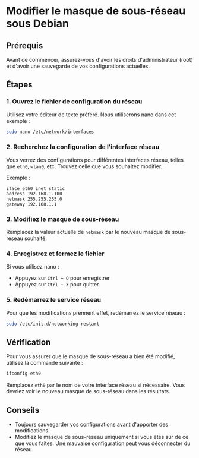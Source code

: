 # Modifier le masque de sous-réseau sous Debian

## Prérequis

Avant de commencer, assurez-vous d'avoir les droits d'administrateur (root) et d'avoir une sauvegarde de vos configurations actuelles.

## Étapes

### 1. Ouvrez le fichier de configuration du réseau

Utilisez votre éditeur de texte préféré. Nous utiliserons nano dans cet exemple :

```bash
sudo nano /etc/network/interfaces
```

### 2. Recherchez la configuration de l'interface réseau

Vous verrez des configurations pour différentes interfaces réseau, telles que `eth0`, `wlan0`, etc. Trouvez celle que vous souhaitez modifier.

Exemple :
```
iface eth0 inet static
address 192.168.1.100
netmask 255.255.255.0
gateway 192.168.1.1
```

### 3. Modifiez le masque de sous-réseau

Remplacez la valeur actuelle de `netmask` par le nouveau masque de sous-réseau souhaité.

### 4. Enregistrez et fermez le fichier

Si vous utilisez nano :
- Appuyez sur `Ctrl + O` pour enregistrer
- Appuyez sur `Ctrl + X` pour quitter

### 5. Redémarrez le service réseau

Pour que les modifications prennent effet, redémarrez le service réseau :

```bash
sudo /etc/init.d/networking restart
```

## Vérification

Pour vous assurer que le masque de sous-réseau a bien été modifié, utilisez la commande suivante :

```bash
ifconfig eth0
```

Remplacez `eth0` par le nom de votre interface réseau si nécessaire. Vous devriez voir le nouveau masque de sous-réseau dans les résultats.

## Conseils

- Toujours sauvegarder vos configurations avant d'apporter des modifications.
- Modifiez le masque de sous-réseau uniquement si vous êtes sûr de ce que vous faites. Une mauvaise configuration peut vous déconnecter du réseau.

